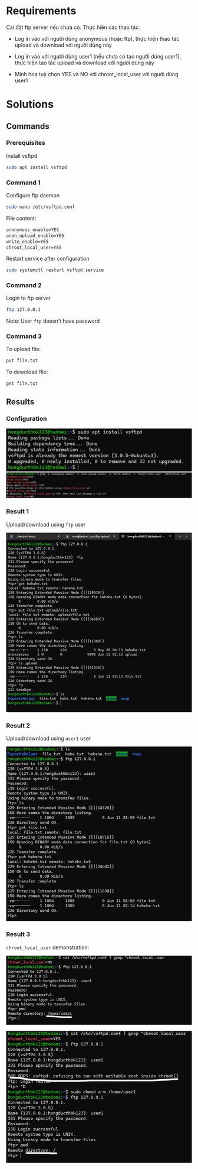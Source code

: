 # Requirements

Cài đặt ftp server nếu chưa có. Thực hiện các thao tác: 
- Log in vào với người dùng anonymous (hoặc ftp), thực hiện thao tác upload và download 
với người dùng này 
- Log in vào với người dùng user1 (nếu chưa có tạo người dùng user1), thực hiện tao tác 
upload và download với người dùng này 

- Minh hoạ tuỳ chọn YES và NO với chroot_local_user với người dùng user1

# Solutions 


## Commands


### Prerequisites

Install vsftpd

```sh
sudo apt install vsftpd
```

### Command 1


Configure ftp daemon

```sh
sudo nano /etc/vsftpd.conf
```

File content:
```
anonymous_enable=YES
anon_upload_enable=YES
write_enable=YES
chroot_local_user=YES
```

Restart service after configuration

```sh
sudo systemctl restart vsftpd.service
```

### Command 2

Login to ftp server

```sh
ftp 127.0.0.1
```
Note: User `ftp` doesn't have password
### Command 3
To upload file:

```sh
put file.txt
```

To download file:
```sh
get file.txt
```


## Results

### Configuration

![alt text](image-3.png)
![alt text](image-5.png)


### Result 1
Upload/download using `ftp` user

![alt text](image.png)

### Result 2
Upload/download using `user1` user

![alt text](image-1.png)


### Result 3
`chroot_local_user` demonstration:

![alt text](image-6.png)

![alt text](image-7.png)